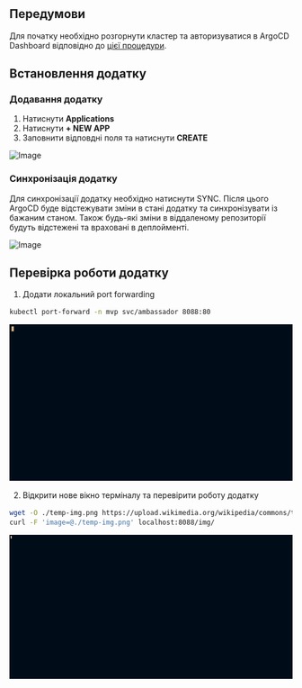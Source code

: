 # 

## Передумови

Для початку необхідно розгорнути кластер та авторизуватися в ArgoCD Dashboard відповідно до [цієї процедури](./POC.md).

## Встановлення додатку

### Додавання додатку

1. Натиснути __Applications__
2. Натиснути __+ NEW APP__
3. Заповнити відповдні поля та натиснути __CREATE__

![Image](../res/mvp-new-app-demo.gif)

### Синхронізація додатку

Для синхронізації додатку необхідно натиснути SYNC. Після цього ArgoCD буде відстежувати зміни в стані додатку та синхронізувати із бажаним станом. Також будь-які зміни в віддаленому репозиторії будуть відстежені та враховані в деплойменті.

![Image](../res/mvp-sync-app-demo.gif)

## Перевірка роботи додатку

1. Додати локальний port forwarding

```bash
kubectl port-forward -n mvp svc/ambassador 8088:80
```

![Image](../res/mvp-svc-port-forward-demo.gif)

2. Відкрити нове вікно терміналу та перевірити роботу додатку

```bash
wget -O ./temp-img.png https://upload.wikimedia.org/wikipedia/commons/thumb/f/fa/Microsoft_Azure.svg/800px-Microsoft_Azure.svg.png && \
curl -F 'image=@./temp-img.png' localhost:8088/img/
```

![Image](../res/mvp-svc-test-demo.gif)